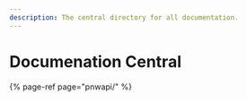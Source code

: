 ```yaml
---
description: The central directory for all documentation.
---
```


# Documenation Central



{% page-ref page="pnwapi/" %}



